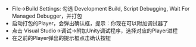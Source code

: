 -   File->Build Settings: 勾选 Development Build, Script Debugging, Wait For Managed Debugger，并打包
-   启动打包的Player，会弹出确认框，提示：你现在可以附加调试器了
-   点击 Visual Studio->调试->附加Unity调试程序，选择对应的Player进程
-   在之前的Player弹出的提示框点击确认按钮